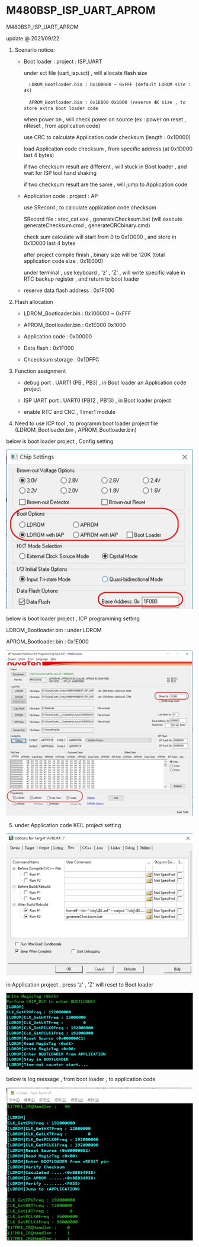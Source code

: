 # M480BSP_ISP_UART_APROM
 M480BSP_ISP_UART_APROM

update @ 2021/09/22

1. Scenario notice:

	- Boot loader : project : ISP_UART 
	
		under sct file (uart_iap.sct) , will allocate flash size 
		
			LDROM_Bootloader.bin : 0x100000 ~ 0xFFF (default LDROM size : 4K)
			
			APROM_Bootloader.bin : 0x1E000 0x1000 (reserve 4K size , to store extra boot loader code 
	
		when power on , will check power on source (ex : power on reset , nReset , from application code)
	
		use CRC to calculate Application code checksum (length : 0x1D000)
		
		load Application code checksum , from specific address (at 0x1D000 last 4 bytes)
		
		if two checksum result are different , will stuck in Boot loader , and wait for ISP tool hand shaking
		
		if two checksum result are the same , will jump to Application code
		
	
	- Application code : project : AP
	
		use SRecord , to calculate application code checksum 
		
		SRecord file : srec_cat.exe , generateChecksum.bat (will execute generateChecksum.cmd , generateCRCbinary.cmd)
		
		check sum calculate will start from 0 to 0x1D000 , and store in 0x1D000 last 4 bytes 
		
		after project compile finish , binary size will be 120K (total application code size : 0x1E000)
		
		under terminal , use keyboard , 'z' , 'Z' , will write specific value in RTC backup register , and return to boot loader
		
	- reserve data flash address : 0x1F000
	
2. Flash allocation

	- LDROM_Bootloader.bin : 0x100000 ~ 0xFFF
	
	- APROM_Bootloader.bin : 0x1E000 0x1000
	
	- Application code : 0x00000
	
	- Data flash : 0x1F000
	
	- Chcecksum storage : 0x1DFFC

3. Function assignment

	- debug port : UART1 (PB , PB3) , in Boot loader an Application code project
	
	- ISP UART port : UART0 (PB12 , PB13) , in Boot loader project
	
	- enable RTC and CRC , Timer1 module
	
4. Need to use ICP tool , to programm boot loader project file (LDROM_Bootloader.bin , APROM_Bootloader.bin)

below is boot loader project , Config setting 

![image](https://github.com/released/M480BSP_ISP_UART_APROM/blob/main/LDROM_ICP_config.jpg)

below is boot loader project , ICP programming setting 

LDROM_Bootloader.bin : under LDROM

APROM_Bootloader.bin : 0x1E000

![image](https://github.com/released/M480BSP_ISP_UART_APROM/blob/main/LDROM_ICP_update.jpg)

5. under Application code KEIL project setting 

![image](https://github.com/released/M480BSP_ISP_UART_APROM/blob/main/APROM_KEIL_checksum_calculate.jpg)

in Application project , press 'z' , 'Z' will reset to Boot loader 

![image](https://github.com/released/M480BSP_ISP_UART_APROM/blob/main/APROM_press_Z.jpg)

below is log message , from boot loader , to application code

![image](https://github.com/released/M480BSP_ISP_UART_APROM/blob/main/boot_from_LDROM_to_APROM.jpg)



